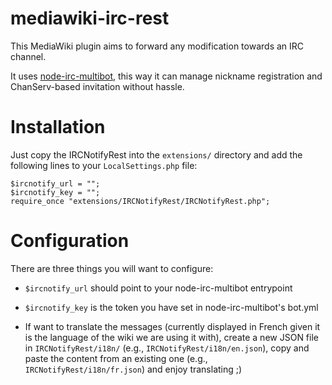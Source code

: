 mediawiki-irc-rest
==================

This MediaWiki plugin aims to forward any modification towards an IRC channel.

It uses [node-irc-multibot](https://github.com/BinetReseau/node-irc-multibot/),
this way it can manage nickname registration and ChanServ-based invitation
without hassle.

Installation
============

Just copy the IRCNotifyRest into the `extensions/` directory and add the following lines to your `LocalSettings.php` file:

```
$ircnotify_url = "";
$ircnotify_key = "";
require_once "extensions/IRCNotifyRest/IRCNotifyRest.php";
```

Configuration
=============

There are three things you will want to configure:

* `$ircnotify_url` should point to your node-irc-multibot entrypoint

* `$ircnotify_key` is the token you have set in node-irc-multibot's bot.yml

* If want to translate the messages (currently displayed in French given it is
the language of the wiki we are using it with), create a new JSON file in
`IRCNotifyRest/i18n/` (e.g., `IRCNotifyRest/i18n/en.json`), copy and paste the
content from an existing one (e.g., `IRCNotifyRest/i18n/fr.json`) and
enjoy translating ;)
